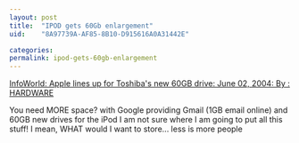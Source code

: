 ```yaml
---
layout: post
title:  "IPOD gets 60Gb enlargement"
uid:	"8A97739A-AF85-8B10-D915616A0A31442E"

categories: 
permalink: ipod-gets-60gb-enlargement
---
```

<a href="http://www.infoworld.com/article/04/06/02/HNappletoshdrive_1.html">InfoWorld: Apple lines up for Toshiba's new 60GB drive: June 02, 2004: By : HARDWARE</a>

You need MORE space? with Google providing Gmail (1GB email online) and 60GB new drives for the iPod I am not sure where I am going to put all this stuff! I mean, WHAT would I want to store... less is more people